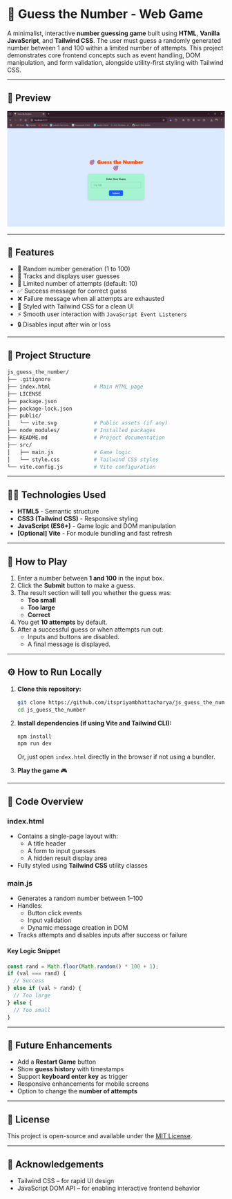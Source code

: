# 🎯 Guess the Number - Web Game

A minimalist, interactive **number guessing game** built using **HTML**, **Vanilla JavaScript**, and **Tailwind CSS**. The user must guess a randomly generated number between 1 and 100 within a limited number of attempts. This project demonstrates core frontend concepts such as event handling, DOM manipulation, and form validation, alongside utility-first styling with Tailwind CSS.

---

## 📸 Preview

![Screenshot](./assets/dp.png)

---

## 🚀 Features

- 🎲 Random number generation (1 to 100)
- 🧠 Tracks and displays user guesses
- 🧮 Limited number of attempts (default: 10)
- ✅ Success message for correct guess
- ❌ Failure message when all attempts are exhausted
- 🌈 Styled with Tailwind CSS for a clean UI
- ⚡ Smooth user interaction with `JavaScript Event Listeners`
- 🔒 Disables input after win or loss

---

## 📁 Project Structure

```bash
js_guess_the_number/
├── .gitignore
├── index.html              # Main HTML page
├── LICENSE
├── package.json
├── package-lock.json
├── public/
│   └── vite.svg            # Public assets (if any)
├── node_modules/           # Installed packages
├── README.md               # Project documentation
├── src/
│   ├── main.js             # Game logic
│   └── style.css           # Tailwind CSS styles
└── vite.config.js          # Vite configuration
```

---

## 🧑‍💻 Technologies Used

- **HTML5** - Semantic structure
- **CSS3 (Tailwind CSS)** - Responsive styling
- **JavaScript (ES6+)** - Game logic and DOM manipulation
- **[Optional] Vite** - For module bundling and fast refresh

---

## 📝 How to Play

1. Enter a number between **1 and 100** in the input box.
2. Click the **Submit** button to make a guess.
3. The result section will tell you whether the guess was:
   - **Too small**
   - **Too large**
   - **Correct**
4. You get **10 attempts** by default.
5. After a successful guess or when attempts run out:
   - Inputs and buttons are disabled.
   - A final message is displayed.

---

## ⚙️ How to Run Locally

1. **Clone this repository:**

   ```bash
   git clone https://github.com/itspriyambhattacharya/js_guess_the_number.git
   cd js_guess_the_number
   ```

2. **Install dependencies (if using Vite and Tailwind CLI):**

   ```bash
   npm install
   npm run dev
   ```

   Or, just open `index.html` directly in the browser if not using a bundler.

3. **Play the game** 🎮

---

## 🧠 Code Overview

### index.html

- Contains a single-page layout with:
  - A title header
  - A form to input guesses
  - A hidden result display area
- Fully styled using **Tailwind CSS** utility classes

### main.js

- Generates a random number between 1–100
- Handles:
  - Button click events
  - Input validation
  - Dynamic message creation in DOM
- Tracks attempts and disables inputs after success or failure

#### Key Logic Snippet

```js
const rand = Math.floor(Math.random() * 100 + 1);
if (val === rand) {
  // Success
} else if (val > rand) {
  // Too large
} else {
  // Too small
}
```

---

## 🧪 Future Enhancements

- Add a **Restart Game** button
- Show **guess history** with timestamps
- Support **keyboard enter key** as trigger
- Responsive enhancements for mobile screens
- Option to change the **number of attempts**

---

## 📄 License

This project is open-source and available under the [MIT License](LICENSE).

---

## 🙌 Acknowledgements

- Tailwind CSS – for rapid UI design
- JavaScript DOM API – for enabling interactive frontend behavior
